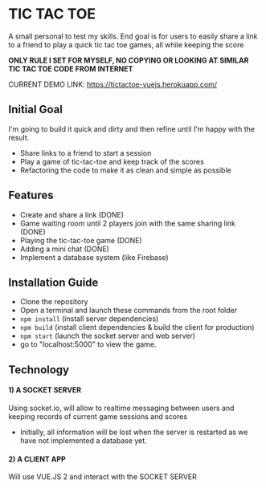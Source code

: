 # TIC TAC TOE
A small personal to test my skills. End goal is for users to easily share a link to a friend to play a quick tic tac toe games, all while keeping the score

**ONLY RULE I SET FOR MYSELF, NO COPYING OR LOOKING AT SIMILAR TIC TAC TOE CODE FROM INTERNET**

CURRENT DEMO LINK: https://tictactoe-vuejs.herokuapp.com/

## Initial Goal
I'm going to build it quick and dirty and then refine until I'm happy with the result.
- Share links to a friend to start a session
- Play a game of tic-tac-toe and keep track of the scores
- Refactoring the code to make it as clean and simple as possible
   
## Features
- Create and share a link (DONE)
- Game waiting room until 2 players join with the same sharing link (DONE)
- Playing the tic-tac-toe game (DONE)
- Adding a mini chat (DONE)
- Implement a database system  (like Firebase)

## Installation Guide
- Clone the repository
- Open a terminal and launch these commands from the root folder
- ```npm install``` (install server dependencies)
- ```npm build``` (install client dependencies & build the client for production)
- ```npm start``` (launch the socket server and web server)
- go to "localhost:5000" to view the game.
   
## Technology

#### 1) A SOCKET SERVER
Using socket.io, will allow to realtime messaging between users and keeping records of current game sessions and scores 
- Initially, all information will be lost when the server is restarted as we have not implemented a database yet.
#### 2) A CLIENT APP
Will use VUE.JS 2 and interact with the SOCKET SERVER
